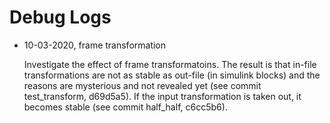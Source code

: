 # Debug Logs

* 10-03-2020, frame transformation

    Investigate the effect of frame transformatoins. The result is that in-file transformations are not as stable as out-file (in simulink blocks) and the reasons are mysterious and not revealed yet (see commit test_transform, d69d5a5). If the input transformation is taken out, it becomes stable (see commit half_half, c6cc5b6).
